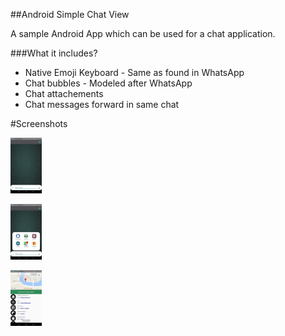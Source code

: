 ##Android Simple Chat View

A sample Android App which can be used for a chat application.


###What it includes?

* Native Emoji Keyboard - Same as found in WhatsApp
* Chat bubbles - Modeled after WhatsApp
* Chat attachements
* Chat messages forward in same chat
>

#Screenshots

<p >
<img src="images/HEADER.png" width="50">
</p>

<p >
<img src="images/HEADER1.png" width="50">
</p>

<p >
<img src="images/HEADER2.png" width="50">
</p>